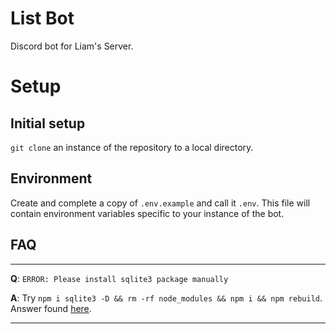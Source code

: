 # List Bot
Discord bot for Liam's Server.

# Setup
## Initial setup
`git clone` an instance of the repository to a local directory.

## Environment
Create and complete a copy of `.env.example` and call it `.env`.  This file will contain environment variables specific to your instance of the bot.

## FAQ
___
 **Q**: `ERROR: Please install sqlite3 package manually`

 **A**: Try `npm i sqlite3 -D && rm -rf node_modules && npm i && npm rebuild`.  Answer found [here](https://github.com/sequelize/sequelize/issues/11174#issuecomment-509974511).
 ___
